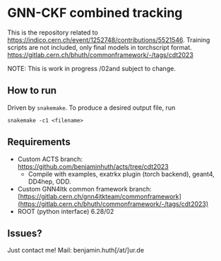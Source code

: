 # GNN-CKF combined tracking

This is the repository related to https://indico.cern.ch/event/1252748/contributions/5521546.
Training scripts are not included, only final models in torchscript format.
 https://gitlab.cern.ch/bhuth/commonframework/-/tags/cdt2023

NOTE: This is work in progress /02and subject to change.

## How to run

Driven by `snakemake`. To produce a desired output file, run
```
snakemake -c1 <filename>
```

## Requirements

* Custom ACTS branch: https://github.com/benjaminhuth/acts/tree/cdt2023
  * Compile with examples, exatrkx plugin (torch backend), geant4, DD4hep, ODD.
* Custom GNN4Itk common framework branch: [https://gitlab.cern.ch/gnn4itkteam/commonframework](https://gitlab.cern.ch/bhuth/commonframework/-/tags/cdt2023)
* ROOT (python interface) 6.28/02

## Issues?

Just contact me! Mail: benjamin.huth[/at/]ur.de
